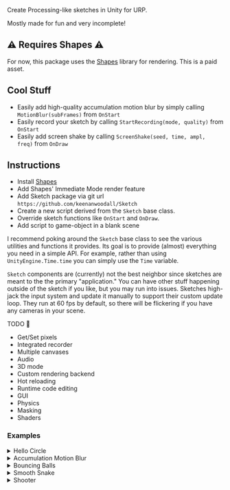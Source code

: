 Create Processing-like sketches in Unity for URP.

Mostly made for fun and very incomplete!

## ⚠️ Requires Shapes ⚠️
For now, this package uses the [Shapes](https://www.acegikmo.com/shapes/) library for rendering. This is a paid asset.

## Cool Stuff
- Easily add high-quality accumulation motion blur by simply calling `MotionBlur(subFrames)` from `OnStart`
- Easily record your sketch by calling `StartRecording(mode, quality)` from `OnStart`
- Easily add screen shake by calling `ScreenShake(seed, time, ampl, freq)` from `OnDraw`

## Instructions
- Install [Shapes](https://www.acegikmo.com/shapes/)
- Add Shapes' Immediate Mode render feature
- Add Sketch package via git url `https://github.com/keenanwoodall/Sketch`
- Create a new script derived from the `Sketch` base class.
- Override sketch functions like `OnStart` and `OnDraw`.
- Add script to game-object in a blank scene

I recommend poking around the `Sketch` base class to see the various utilities and functions it provides.
Its goal is to provide (almost) everything you need in a simple API.
For example, rather than using `UnityEngine.Time.time` you can simply use the `Time` variable.

`Sketch` components are (currently) not the best neighbor since sketches are meant to the the primary "application."
You can have other stuff happening outside of the sketch if you like, but you may run into issues.
Sketches high-jack the input system and update it manually to support their custom update loop.
They run at 60 fps by default, so there will be flickering if you have any cameras in your scene.


TODO 🤞
- Get/Set pixels
- Integrated recorder
- Multiple canvases
- Audio
- 3D mode
- Custom rendering backend
- Hot reloading
- Runtime code editing
- GUI
- Physics
- Masking
- Shaders

### Examples

<details>
<summary></summart>Hello Circle</summary>

![image](https://github.com/keenanwoodall/Sketch/assets/9631530/1f62a32c-391d-4c65-ae55-26e2c90711bd)

```cs
public class SimpleExample : Sketch
{
    protected override void OnDraw()
    {
        Color(BLACK);
        Fill();
        Color(WHITE);
        Circle(Width / 2, Height / 2, 100f);
    }
}
```
</details>
<details>
<summary>Accumulation Motion Blur</summary>

![Unity_oc1xQHLEuU](https://github.com/keenanwoodall/Sketch/assets/9631530/3d6f9331-2ddc-4927-91eb-6b05c4367c3f)

```cs
public float speed = 1080;
public float speedMult = 1;
public int circleCount = 6;
float angle;
protected override void OnStart()
{
    MotionBlur(subFrames: 256, shutterProfile: SmoothShutter);   
}
protected override void OnDrawBackground()
{
    Color(BLACK);
    Fill();
}
protected override void OnDraw()
{
    angle -= speed * speedMult * DeltaTime * math.pow(MouseX / Width, 2f);
    angle %= 360f;
    AdditiveBlend();
    Rotate(angle);
    StrokeWeight(2);
    var center = Size / 2;
    for (int i = 0; i < circleCount; i++)
    {
        var offset = PointOnCircle(radius: 300, angle: i / (float)circleCount * 360f);
        var color = HSV(i / (float)circleCount, 1f, 1f);
        Color(color);
        Ring(position: center + offset, radius: 20);
        Line(center, center + offset);
    }
}
```
</details>
<details>
<summary>Bouncing Balls</summary>

![Unity_qWt2rhO9GQ](https://github.com/keenanwoodall/Sketch/assets/9631530/dc14cbc6-f35f-4b9b-ae0e-84397d2c5cd5)


```cs
public class Ball
{
    public float Radius;
    public float2 Position;
    public float2 Velocity;
    public float4 Color;
}
public float gravity = -1f;
public int ballCount = 1;
public float minRadius = 10;
public float maxRadius = 50;
public float minInitialVelocity = 1000;
public float maxInitialVelocity = 5000;
List<Ball> balls;
protected override void OnStart()
{
    FrameRate(60);
    MotionBlur(30, UniformShutter);
    balls = new();
    for (int i = 0; i < ballCount; i++)
    {
        var radius = Random.NextFloat(minRadius, maxRadius);
        var newBall = new Ball
        {
            Radius = radius,
            Position = RandomScreenPoint(padding: radius),
            Velocity = Random.NextFloat2Direction() * Random.NextFloat(minInitialVelocity, maxInitialVelocity),
            Color = RandomColorHue(saturation: 0.8f, value: 1f)
        };
        balls.Add(newBall);
    }
}
protected override void OnDrawBackground()
{
    Color(BLACK);
    Fill();
}
protected override void OnDraw()
{
    AdditiveBlend();
    Color(WHITE);
    foreach (var ball in balls)
    {
        ball.Velocity += float2(0, gravity * DeltaTime);
        ball.Position += ball.Velocity * DeltaTime;
        EdgeBounce(ball);
    }
    
    foreach (var ball in balls)
    {
        Color(ball.Color);
        Circle(ball.Position, ball.Radius);
    }
}
protected override void OnMouseHeld()
{
    var radius = Random.NextFloat(minRadius, maxRadius);
    var newBall = new Ball
    {
        Radius = radius,
        Position = MousePosition,
        Velocity = Random.NextFloat2Direction() * Random.NextFloat(minInitialVelocity, maxInitialVelocity),
        Color = RandomColorHue(saturation: 0.8f, value: 1f)
    };
    balls.Add(newBall);
}
void EdgeBounce(Ball ball)
{
    if (ball.Position.x < ball.Radius)
    {
        ball.Position.x = ball.Radius;
        ball.Velocity.x *= -1;
    }
    if (ball.Position.x > Width - ball.Radius)
    {
        ball.Position.x = Width - ball.Radius;
        ball.Velocity.x *= -1;
    }
    if (ball.Position.y < ball.Radius)
    {
        ball.Position.y = ball.Radius;
        ball.Velocity.y *= -1;
    }
    if (ball.Position.y > Height - ball.Radius)
    {
        ball.Position.y = Height - ball.Radius;
        ball.Velocity.y *= -1;
    }
}
```
</details>
<details>
<summary>Smooth Snake</summary>

![Unity_FXp8344Bb3](https://github.com/keenanwoodall/Sketch/assets/9631530/76c25209-8c71-4b2a-b36b-c64fc9d52df0)

```cs
public float radius = 25f;
public float followSpeed = 30f;
public float followPadding = 5f;
float2[] positions;
protected override void OnStart()
{
    positions = new float2[8];
    for (int i = 0; i < positions.Length; i++)
        positions[i] = (Size / 2f) + left().xy * i * (radius + followPadding);
    FrameRate(60);
    MotionBlur(256, SmoothShutter);
}
protected override void OnDrawBackground()
{
    Color(BLACK);
    Fill();
}
protected override void OnDraw()
{
    positions[0] = lerp(positions[0], MousePosition, 1f - exp(-followSpeed * DeltaTime));
    AdditiveBlend();
    Color(WHITE);
    Circle(positions[0], radius);
    for (int i = 1; i < positions.Length; i++)
    {
        var currentPosition = positions[i];
        var targetPosition  = positions[i - 1];
        var direction       = normalize(targetPosition - currentPosition);
        var newPosition     = lerp(currentPosition, targetPosition - direction * (radius * 2f + followPadding), 1f - exp(-followSpeed * DeltaTime));
        
        Circle(newPosition, radius);
        positions[i] = newPosition;
    }
}
```
</details>
<details>
<summary>Shooter</summary>

![Unity_Qo4hvAeTxD](https://github.com/keenanwoodall/Sketch/assets/9631530/bf9646a8-8937-4e95-a6b5-174caae946a7)

```cs
struct Player { public float2 position, velocity, size; }
struct Projectile { public float2 position, velocity; public float size; }
struct Target { public float2 position, velocity; public float4 color; public float radius; }
struct Shake { public float startTime; }
Player player;
List<Projectile> projectiles;
List<Target> targets;
List<Shake> shakes;
float _lastShootTime;
protected override void OnStart()
{
    player = new Player 
    {
        position = new(Width / 2, 0),
        size = float2(50, 100)
    };
    projectiles = new();
    targets = new();
    shakes = new();
    for (int i = 0; i < 10; i++)
        targets.Add(new Target { position = RandomScreenPoint(100), radius = Random.NextFloat(20, 50), color = RED });
    _lastShootTime = float.NegativeInfinity;
    Bloom();
    MotionBlur(60, SmoothShutter);
}
protected override void OnDrawBackground()
{
    LinearGradient(BLACK, float4(0.05f, 0.02f, 0.1f, 1f));
    Fill();
}
protected override void OnDraw()
{
    AdditiveBlend();
    // Player Physics
    {
        var movementSpeed = 1_000_000f;
        var jumpSpeed = 3500f;
        // Move left/right
        if (KeyHeld(Key.A) || KeyHeld(Key.LeftArrow))
            player.velocity.x = lerp(player.velocity.x, -movementSpeed, 1f - exp(-DeltaTime));
        if (KeyHeld(Key.D) || KeyHeld(Key.RightArrow))
            player.velocity.x = lerp(player.velocity.x, movementSpeed, 1f - exp(-DeltaTime));
        else
            player.velocity.x = lerp(player.velocity.x, 0f, 1f - exp(-DeltaTime * 20f));
        // Jump
        if (KeyPressed(Key.Space) || KeyPressed(Key.W) || KeyPressed(Key.UpArrow))
            player.velocity.y = max(jumpSpeed, player.velocity.y);
        
        // Gravity
        var gravityForce = float2(0f, -20000f);
        player.velocity += gravityForce * DeltaTime;
        // Apply velocity
        player.position += player.velocity * DeltaTime;
        // Window edges
        var playerCenter = player.position + float2(0, player.size.y / 2f);
        HandleScreenBoundary(ref playerCenter, ref player.velocity, player.size, 0f);
        player.position = playerCenter - float2(0, player.size.y / 2f);
    }
    // Projectile physics
    {
        for (int i = 0; i < projectiles.Count; i++)
        {
            var projectile = projectiles[i];
            projectile.position += projectile.velocity * DeltaTime;
            projectiles[i] = projectile;
            if (CheckScreenBoundary(projectile.position, projectile.size))
            {
                projectiles.RemoveAt(i);
                i--;
            }
        }
    }
    // Target physics
    {
        for (int i = 0; i < targets.Count; i++)
        {
            var target = targets[i];
            for (int j = 0; j < projectiles.Count; j++)
            {
                var projectile = projectiles[j];
                var offset = projectile.position - target.position;
                var distance = length(offset);
                // Projectile hit target!
                if (distance < target.radius + projectile.size)
                {
                    // Knockback force
                    target.velocity += projectile.velocity / (target.radius * target.radius * PI) * 500f;
                    // Flash white
                    target.color = WHITE * 2f;
                    target.color.w = 1f;
                    // Delete projectile
                    projectiles.RemoveAt(j);
                    j--;
                }
            }
            // Targets bounce of screen edges
            HandleScreenBoundary(ref target.position, ref target.velocity, float2(target.radius), bounciness: 1f);
            target.velocity = lerp(target.velocity, 0, 1f - exp(-DeltaTime * 5f));
            target.position += target.velocity * DeltaTime;
            targets[i] = target;
        }
    }
    // Camera shake
    {
        for (int i = 0; i < shakes.Count; i++)
        {
            var startTime = shakes[i].startTime;
            var elapsedTime = Time - startTime;
            // Amplitude dies out over 0.2 seconds
            var amplitude = smoothstep(0.2f, 0f, elapsedTime) * 2f;
            // Remove shake if amplitude is small enough
            if (amplitude <= 0.01f)
            {
                shakes.RemoveAt(i);
                i--;
                continue;
            }
            // Shake the canvas
            ScreenShake(seed: i * 10, time: elapsedTime, amplitude: amplitude, frequency: 5f);
        }
    }
    // Draw player
    Rectangle(player.position + float2(0, player.size.y / 2f), player.size);
    // Draw projectiles
    Color(float3(1f, 0.5f, 0.1f) * 10f); // Multiply color by 10 for it to glow
    for (int i = 0; i < projectiles.Count; i++)
        Circle(projectiles[i].position, projectiles[i].size);
    // Draw targets
    for (int i = 0; i < targets.Count; i++)
    {
        var target = targets[i];
        Color(target.color);
        Circle(target.position, target.radius);
        target.color = lerp(target.color, RED, DeltaTime * 5f);
        targets[i] = target;
    }
}
// Machine Gun
protected override void OnMouseHeld()
{
    if (!MouseButtonHeld(MouseButton.Left))
        return;
    var shootDelay = 0.1f;
    var shootKick = 100f;
    if (Time - _lastShootTime < shootDelay)
        return;
    _lastShootTime = Time;
    var bulletSpeed = 10000f;
    var bulletAngle = Random.NextFloat(-2f, 5f);
    Shoot(bulletSpeed, bulletAngle, Random.NextFloat(2, 4), out var _, out var direction);
    player.velocity -= normalize(direction) * shootKick;
}
// Shotgun
protected override void OnMousePress()
{
    if (!MouseButtonPressed(MouseButton.Right))
        return;
    int burstCount = 8;
    var shootKick = 100f;
    for (int i = 0; i < burstCount; i++)
    {
        var bulletAngle = Random.NextFloat(-10f, 10f);
        var bulletSpeed = Random.NextFloat(10_000f, 15_000);
        Shoot(bulletSpeed, bulletAngle, Random.NextFloat(3, 6), out var _, out var direction);
        player.velocity -= normalize(direction) * shootKick;
    }
}
private void Shoot(float speed, float angle, float size, out float2 position, out float2 direction)
{
    var playerCenter = player.position + float2(0f, player.size.y * 0.5f);
    var aimSign = sign(MouseX - playerCenter);
    var projectilePosition = playerCenter + aimSign * player.size.x * 0.5f;
    var projectileDirection = normalize(MousePosition - projectilePosition);
    // Rotate direction based on relative angle
    var angleRadians = radians(angle);
    var cAngle = cos(angleRadians);
    var sAngle = sin(angleRadians);
    projectileDirection = float2(projectileDirection.x * cAngle - projectileDirection.y * sAngle, projectileDirection.x * sAngle + pro
    var projectileVelocity = projectileDirection * speed;
    // Add new projectile
    projectiles.Add(new Projectile { position = projectilePosition, velocity = projectileVelocity, size = size });
    // Add new camera shale
    shakes.Add(new Shake { startTime = Time });
    position = projectilePosition;
    direction = projectileDirection;
}
private bool HandleScreenBoundary(ref float2 position, ref float2 velocity, float2 size, float bounciness)
{
    var hit = false;
    var halfSize = size / 2f;
    // Bottom
    if (position.y - halfSize.y < 0)
    {
        position.y = halfSize.y;
        velocity.y *= -bounciness;
        hit = true;
    }
    // Top
    if (position.y + halfSize.y > Height)
    {
        position.y = Height - halfSize.y;
        velocity.y *= -bounciness;
        hit = true;
    }
    // Left
    if (position.x - halfSize.x < 0f)
    {
        position.x = halfSize.x;
        velocity.x *= -bounciness;
        hit = true;
    }
    // Right
    if (position.x > Width - halfSize.x)
    {
        position.x = Width - halfSize.x;
        velocity.x *= -bounciness;
        hit = true;
    }
    return hit;
}
private bool CheckScreenBoundary(float2 position, float2 size)
{
    var halfSize = size / 2f;
    // Bottom
    if (position.y - halfSize.y < 0)
        return true;
    // Top
    if (position.y + halfSize.y > Height)
        return true;
    // Left
    if (position.x - halfSize.x < 0f)
        return true;
    // Right
    if (position.x > Width - halfSize.x)
        return true;
    return false;
}
```
</details>

